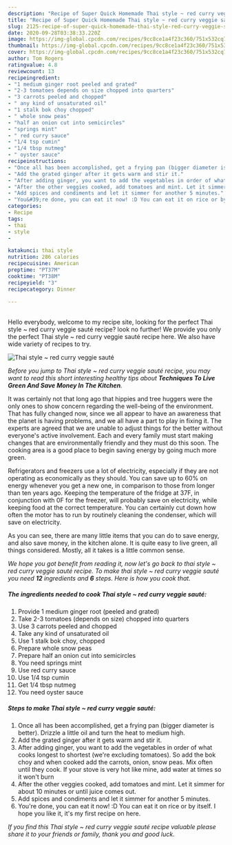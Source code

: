 ```yaml
---
description: "Recipe of Super Quick Homemade Thai style ~ red curry veggie sauté"
title: "Recipe of Super Quick Homemade Thai style ~ red curry veggie sauté"
slug: 2125-recipe-of-super-quick-homemade-thai-style-red-curry-veggie-saute
date: 2020-09-28T03:38:33.220Z
image: https://img-global.cpcdn.com/recipes/9cc8ce1a4f23c360/751x532cq70/thai-style-red-curry-veggie-saute-recipe-main-photo.jpg
thumbnail: https://img-global.cpcdn.com/recipes/9cc8ce1a4f23c360/751x532cq70/thai-style-red-curry-veggie-saute-recipe-main-photo.jpg
cover: https://img-global.cpcdn.com/recipes/9cc8ce1a4f23c360/751x532cq70/thai-style-red-curry-veggie-saute-recipe-main-photo.jpg
author: Tom Rogers
ratingvalue: 4.8
reviewcount: 13
recipeingredient:
- "1 medium ginger root peeled and grated"
- "2-3 tomatoes depends on size chopped into quarters"
- "3 carrots peeled and chopped"
- " any kind of unsaturated oil"
- "1 stalk bok choy chopped"
- " whole snow peas"
- "half an onion cut into semicircles"
- "springs mint"
- " red curry sauce"
- "1/4 tsp cumin"
- "1/4 tbsp nutmeg"
- " oyster sauce"
recipeinstructions:
- "Once all has been accomplished, get a frying pan (bigger diameter is better). Drizzle a little oil and turn the heat to medium high."
- "Add the grated ginger after it gets warm and stir it."
- "After adding ginger, you want to add the vegetables in order of what cooks longest to shortest (we&#39;re excluding tomatoes). So add the bok choy and when cooked add the carrots, onion, snow peas. Mix often until they cook. If your stove is very hot like mine, add water at times so it won&#39;t burn"
- "After the other veggies cooked, add tomatoes and mint. Let it simmer for about 10 minutes or until juice comes out."
- "Add spices and condiments and let it simmer for another 5 minutes."
- "You&#39;re done, you can eat it now! :D You can eat it on rice or by itself. I hope you like it, it&#39;s my first recipe on here."
categories:
- Recipe
tags:
- thai
- style
- 

katakunci: thai style  
nutrition: 286 calories
recipecuisine: American
preptime: "PT37M"
cooktime: "PT38M"
recipeyield: "3"
recipecategory: Dinner

---
```

<br>
Hello everybody, welcome to my recipe site, looking for the perfect Thai style ~ red curry veggie sauté recipe? look no further! We provide you only the perfect Thai style ~ red curry veggie sauté recipe here. We also have wide variety of recipes to try.
<br>


![Thai style ~ red curry veggie sauté](https://img-global.cpcdn.com/recipes/9cc8ce1a4f23c360/751x532cq70/thai-style-red-curry-veggie-saute-recipe-main-photo.jpg)

<i>Before you jump to Thai style ~ red curry veggie sauté recipe, you may want to read this short interesting healthy tips about 
<strong>Techniques To Live Green And Save Money In The Kitchen</strong>.</i>
</br>

It was certainly not that long ago that hippies and tree huggers were the only ones to show concern regarding the well-being of the environment. That has fully changed now, since we all appear to have an awareness that the planet is having problems, and we all have a part to play in fixing it. The experts are agreed that we are unable to adjust things for the better without everyone's active involvement. Each and every family must start making changes that are environmentally friendly and they must do this soon. The cooking area is a good place to begin saving energy by going much more green.

Refrigerators and freezers use a lot of electricity, especially if they are not operating as economically as they should. You can save up to 60% on energy whenever you get a new one, in comparison to those from longer than ten years ago. Keeping the temperature of the fridge at 37F, in conjunction with 0F for the freezer, will probably save on electricity, while keeping food at the correct temperature. You can certainly cut down how often the motor has to run by routinely cleaning the condenser, which will save on electricity.

As you can see, there are many little items that you can do to save energy, and also save money, in the kitchen alone. It is quite easy to live green, all things considered. Mostly, all it takes is a little common sense.


<i>We hope you got benefit from reading it, now let's go back to thai style ~ red curry veggie sauté recipe. To make thai style ~ red curry veggie sauté you need <strong>12</strong> ingredients and <strong>6</strong> steps. Here is how you cook that.
</i>

##### The ingredients needed to cook Thai style ~ red curry veggie sauté:

1. Provide 1 medium ginger root (peeled and grated)
1. Take 2-3 tomatoes (depends on size) chopped into quarters
1. Use 3 carrots peeled and chopped
1. Take  any kind of unsaturated oil
1. Use 1 stalk bok choy, chopped
1. Prepare  whole snow peas
1. Prepare half an onion cut into semicircles
1. You need springs mint
1. Use  red curry sauce
1. Use 1/4 tsp cumin
1. Get 1/4 tbsp nutmeg
1. You need  oyster sauce


##### Steps to make Thai style ~ red curry veggie sauté:

1. Once all has been accomplished, get a frying pan (bigger diameter is better). Drizzle a little oil and turn the heat to medium high.
1. Add the grated ginger after it gets warm and stir it.
1. After adding ginger, you want to add the vegetables in order of what cooks longest to shortest (we&#39;re excluding tomatoes). So add the bok choy and when cooked add the carrots, onion, snow peas. Mix often until they cook. If your stove is very hot like mine, add water at times so it won&#39;t burn
1. After the other veggies cooked, add tomatoes and mint. Let it simmer for about 10 minutes or until juice comes out.
1. Add spices and condiments and let it simmer for another 5 minutes.
1. You&#39;re done, you can eat it now! :D You can eat it on rice or by itself. I hope you like it, it&#39;s my first recipe on here.


<i>If you find this Thai style ~ red curry veggie sauté recipe valuable please share it to your friends or family, thank you and good luck.</i>
